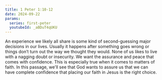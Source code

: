 ```yaml
---
title: 1 Peter 1:10-12
date: 2024-09-22
params:
  series: first-peter
  youtubeId: _aBDuT4qUKU
---
```


An experience we likely all share is some kind of second-guessing major decisions in our lives. Usually it happens after something goes wrong or things don’t turn out the way we thought they would. None of us likes to live with a nagging doubt or insecurity. We want the assurance and peace that comes with confidence. This is especially true when it comes to matters of faith. In this passage, we'll see that God wants to assure us that we can have complete confidence that placing our faith in Jesus is the right choice.
